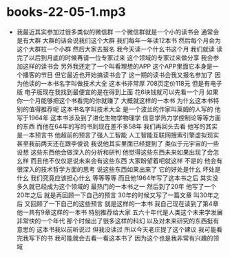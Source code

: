 # books-22-05-1.mp3


- 我最近其实参加过很多类似的微信群 一个微信群就是一个小的读书会 通常会是有大群 大群的话会说我们这个大群 我们每年一年读12本书 然后每个月会为这个大群拉一个小群 然后大家去报名 我今天读一个什幺书这个月 我们就读 读完了以后到月底的时候再请一位专家过来 这个领域的专家过来做分享 我会参加这样的读书会 另外我还定了一个叫看理想的APP 这个APP里面它本身是一个播客的节目 但它最近也开始搞读书会了 这一期的读书会我又报名参加了 因为他读的一本书名字叫做技术大全 这本书非常厚 708页定价118元 但是有电子版 电子版现在我找到最便宜的是在得到上面 花6块钱就可以先看一个月 如果你一个月能够把这个书看完的你就赚了 大概就这样的一本书 为什幺这本书特别的值得推荐呢 这本书名字叫技术大全 是一个波兰的作家叫莱姆的人写的 他写于1964年 这本书涉及到了进化生物学物理学 信息学热力学控制论等等方面的东西 而他在64年的写的书到现在差不多58年 我们再回头去看 他写的其实是一本预言书 他超前的预言了强人工智能 人工智能互联网搜索引擎虚拟现实 甚至我前两天还在跟李俊说 我说他其实里面已经提到了 类似于元宇宙的一些设想 这些东西他会做深入的分析和研判 他觉得这些东西未来如果出现了会怎幺样 而且他不仅仅是说未来会有这些东西 大家盼望着吧就这样 不是的 他会有很深入的技术哲学方面的思考 说这些东西如果出来了 它的好处是什幺 坏处是什幺 我们究竟应该担心什幺 等等等等 而且他1964年写了这本书之后 其实没多久就已经成为这个领域的 最热门的一本书之一 然后到了20年 他写了一个20年之后 就是再回顾一下自己的预言 30年的时候又写了一篇文章 叫30年之后 又回顾了一下自己的这些预言 就是这样的一本书 我自己现在读到了第4章 他一共有9章这样的一本书 特别推荐给大家 五六十年代是人类这个未来学发展非常快的一个年代 那个时候出了很多这样的科幻 以及对未来研究的东西挺有意思的 这本书我以前听说过 但我没读过 所以今天老庄提了这个建议 我可能看完我写下的书 我可能就会去看一看这本书了 因为这个也是我非常有兴趣的领域
